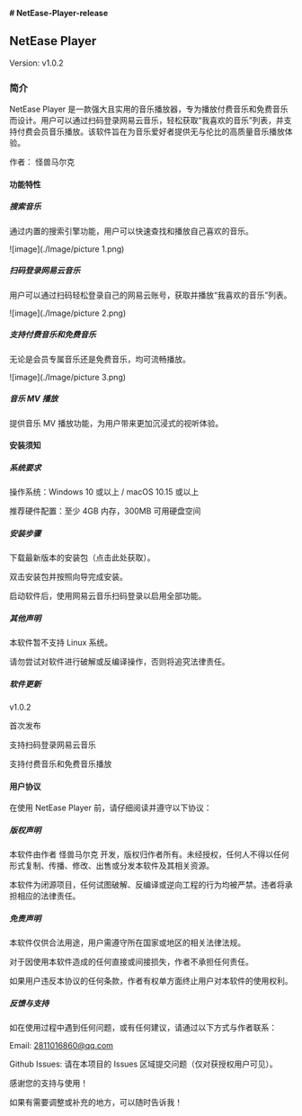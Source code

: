 **# NetEase-Player-release**

## NetEase Player

Version: v1.0.2

### 简介

NetEase Player 是一款强大且实用的音乐播放器，专为播放付费音乐和免费音乐而设计。用户可以通过扫码登录网易云音乐，轻松获取“我喜欢的音乐”列表，并支持付费会员音乐播放。该软件旨在为音乐爱好者提供无与伦比的高质量音乐播放体验。

作者： 怪兽马尔克

#### 功能特性

##### 搜索音乐

通过内置的搜索引擎功能，用户可以快速查找和播放自己喜欢的音乐。

![image](./Image/picture 1.png)

##### 扫码登录网易云音乐

用户可以通过扫码轻松登录自己的网易云账号，获取并播放“我喜欢的音乐”列表。

![image](./Image/picture 2.png)

##### 支持付费音乐和免费音乐

无论是会员专属音乐还是免费音乐，均可流畅播放。

![image](./Image/picture 3.png)

##### 音乐 MV 播放

提供音乐 MV 播放功能，为用户带来更加沉浸式的视听体验。

#### 安装须知

##### 系统要求

操作系统：Windows 10 或以上 / macOS 10.15 或以上

推荐硬件配置：至少 4GB 内存，300MB 可用硬盘空间

##### 安装步骤

下载最新版本的安装包（点击此处获取）。

双击安装包并按照向导完成安装。

启动软件后，使用网易云音乐扫码登录以启用全部功能。

##### 其他声明

本软件暂不支持 Linux 系统。

请勿尝试对软件进行破解或反编译操作，否则将追究法律责任。

##### 软件更新

v1.0.2

首次发布

支持扫码登录网易云音乐

支持付费音乐和免费音乐播放

#### 用户协议

在使用 NetEase Player 前，请仔细阅读并遵守以下协议：

##### 版权声明

本软件由作者 怪兽马尔克 开发，版权归作者所有。未经授权，任何人不得以任何形式复制、传播、修改、出售或分发本软件及其相关资源。

本软件为闭源项目，任何试图破解、反编译或逆向工程的行为均被严禁。违者将承担相应的法律责任。

##### 免责声明

本软件仅供合法用途，用户需遵守所在国家或地区的相关法律法规。

对于因使用本软件造成的任何直接或间接损失，作者不承担任何责任。

如果用户违反本协议的任何条款，作者有权单方面终止用户对本软件的使用权利。

##### 反馈与支持

如在使用过程中遇到任何问题，或有任何建议，请通过以下方式与作者联系：

Email: 2811016860@qq.com

Github Issues: 请在本项目的 Issues 区域提交问题（仅对获授权用户可见）。

感谢您的支持与使用！

如果有需要调整或补充的地方，可以随时告诉我！
